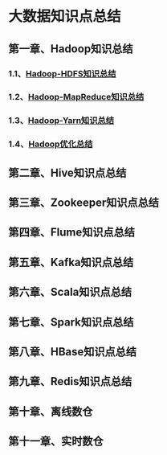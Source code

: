 # 大数据知识点总结

## 第一章、Hadoop知识总结

### 1.1、[Hadoop-HDFS知识总结](Hadoop/Hadoop-HDFS.md)

### 1.2、[Hadoop-MapReduce知识总结](Hadoop/Hadoop-MapReduce.md)

### 1.3、[Hadoop-Yarn知识总结](Hadoop/Hadoop-Yarn.md)

### 1.4、[Hadoop优化总结](Hadoop/Hadoop优化.md)



## 第二章、Hive知识点总结

## 第三章、Zookeeper知识点总结

## 第四章、Flume知识点总结

## 第五章、Kafka知识点总结

## 第六章、Scala知识点总结

## 第七章、Spark知识点总结

## 第八章、HBase知识点总结

## 第九章、Redis知识点总结

## 第十章、离线数仓

## 第十一章、实时数仓